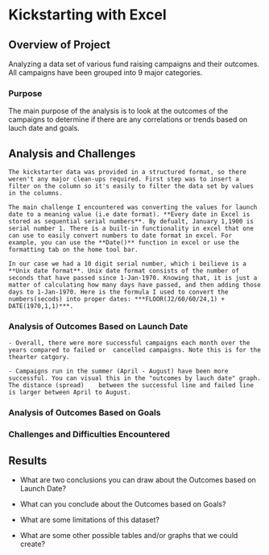 # Kickstarting with Excel

## Overview of Project
 Analyzing a data set of various fund raising campaigns and their outcomes. All campaigns have been grouped into 9 major categories.

### Purpose
The main purpose of the analysis is to look at the outcomes of the campaigns to determine if there are any correlations or trends based on lauch date and goals. 

## Analysis and Challenges
    The kickstarter data was provided in a structured format, so there weren't any major clean-ups required. First step was to insert a filter on the column so it's easily to filter the data set by values in the columns. 

    The main challenge I encountered was converting the values for launch date to a meaning value (i.e date format). **Every date in Excel is stored as sequential serial numbers**. By defualt, January 1,1900 is serial number 1. There is a built-in functionality in excel that one can use to easily convert numbers to date format in excel. For example, you can use the **Date()** function in excel or use the formatting tab on the home tool bar. 

    In our case we had a 10 digit serial number, which i beilieve is a **Unix date format**. Unix date format consists of the number of seconds that have passed since 1-Jan-1970. Knowing that, it is just a matter of calculating how many days have passed, and then adding those days to 1-Jan-1970. Here is the formula I used to convert the numbers(secods) into proper dates: ***FLOOR(J2/60/60/24,1) + DATE(1970,1,1)***.


### Analysis of Outcomes Based on Launch Date
    - Overall, there were more successful campaigns each month over the years compared to failed or  cancelled campaigns. Note this is for the thearter catgory. 

    - Campaigns run in the summer (April - August) have been more successful. You can visual this in the "outcomes by lauch date" graph. The distance (spread)    between the successful line and failed line is larger between April to August. 
    
### Analysis of Outcomes Based on Goals

### Challenges and Difficulties Encountered

## Results

- What are two conclusions you can draw about the Outcomes based on Launch Date?

- What can you conclude about the Outcomes based on Goals?

- What are some limitations of this dataset?

- What are some other possible tables and/or graphs that we could create?
